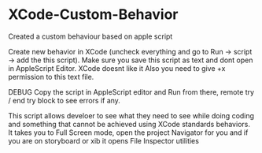 XCode-Custom-Behavior
=====================

Created a custom behaviour based on apple script

 Create new behavior in XCode (uncheck everything and go to Run -> script -> add the this script). 
 Make sure you save this script as text and dont open in AppleScript Editor. XCode doesnt like it
 Also you need to give +x permission to this text file.
 
 DEBUG
 Copy the script in AppleScript editor and Run from there, remote try / end try block to see errors
 if any.
 
 This script allows develoer to see what they need to see while doing coding and something that cannot
 be achieved using XCode standards behaviors. It takes you to Full Screen mode, open the project Navigator
 for you and if you are on storyboard or xib it opens File Inspector utilities
